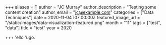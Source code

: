 +++
aliases = []
author = "JC Murray"
author_description = "Testing some content creation"
author_email = "jc@example.com"
categories = ["Data Techniques"]
date = 2020-11-04T07:00:00Z
featured_image_url = "/static/images/data-visualization-featured.png"
month = "11"
tags = ["test", "data"]
title = "test"
year = 2020

+++
'ello 'ugo.